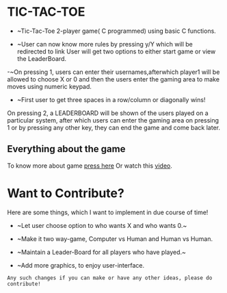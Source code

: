 # TIC-TAC-TOE
- ~Tic-Tac-Toe 2-player game( C programmed) 
using basic C functions.

- ~User can now know more rules by pressing 
y/Y which will be redirected to link
User will get two options to either start
 game or view the LeaderBoard.

-~On pressing 1, users can enter their 
usernames,afterwhich player1 will be 
allowed to choose X or 0 and then the 
users enter the gaming area to make moves
 using numeric keypad.

- ~First user to get three spaces in a 
row/column or diagonally wins!

On pressing 2, a LEADERBOARD will be 
shown of the users played on a particular 
system, after which users can enter the 
gaming area on pressing 1 or by pressing 
any other key, they can end the game and 
come back later.

## Everything about the game
To know more about game [press here](https://www.wikihow.com/Play-Tic-Tac-Toe)
Or watch this [video](https://youtu.be/5SdW0_wTX5c).
# Want to Contribute?
Here are some things, which I want to implement in due course of time!

- ~Let user choose option to who wants X and who wants 0.~

- ~Make it two way-game, Computer vs Human and Human vs Human.

- ~Maintain a Leader-Board for all players who have played.~

- ~Add more graphics, to enjoy user-interface.

`Any such changes if you can make or have any other ideas, please do contribute!`
